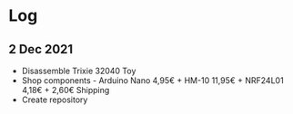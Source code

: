 Log
===


2 Dec 2021
----------

- Disassemble Trixie 32040 Toy
- Shop components - Arduino Nano 4,95€ + HM-10 11,95€ + NRF24L01 4,18€ + 2,60€ Shipping
- Create repository
